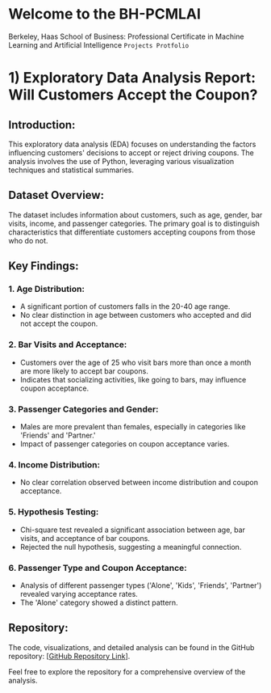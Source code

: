 # Welcome to the BH-PCMLAI
Berkeley, Haas School of Business: Professional Certificate in Machine Learning and Artificial Intelligence
``
Projects Protfolio
``


# 1) Exploratory Data Analysis Report: Will Customers Accept the Coupon?

## Introduction:

This exploratory data analysis (EDA) focuses on understanding the factors influencing customers' decisions to accept or reject driving coupons. The analysis involves the use of Python, leveraging various visualization techniques and statistical summaries.

## Dataset Overview:

The dataset includes information about customers, such as age, gender, bar visits, income, and passenger categories. The primary goal is to distinguish characteristics that differentiate customers accepting coupons from those who do not.

## Key Findings:

### 1. Age Distribution:
   - A significant portion of customers falls in the 20-40 age range.
   - No clear distinction in age between customers who accepted and did not accept the coupon.

### 2. Bar Visits and Acceptance:
   - Customers over the age of 25 who visit bars more than once a month are more likely to accept bar coupons.
   - Indicates that socializing activities, like going to bars, may influence coupon acceptance.

### 3. Passenger Categories and Gender:
   - Males are more prevalent than females, especially in categories like 'Friends' and 'Partner.'
   - Impact of passenger categories on coupon acceptance varies.

### 4. Income Distribution:
   - No clear correlation observed between income distribution and coupon acceptance.

### 5. Hypothesis Testing:
   - Chi-square test revealed a significant association between age, bar visits, and acceptance of bar coupons.
   - Rejected the null hypothesis, suggesting a meaningful connection.

### 6. Passenger Type and Coupon Acceptance:
   - Analysis of different passenger types ('Alone', 'Kids', 'Friends', 'Partner') revealed varying acceptance rates.
   - The 'Alone' category showed a distinct pattern.

## Repository:

The code, visualizations, and detailed analysis can be found in the GitHub repository: [[GitHub Repository Link](https://github.com/bigonil/BH-PCMLAI/blob/main/p_assign_app_5_1/prompt.ipynb)].

Feel free to explore the repository for a comprehensive overview of the analysis.

